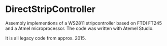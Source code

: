 # DirectStripController

Assembly implementions of a WS2811 stripcontroller based on FTDI FT245 and a Atmel microprocessor.
The code was written with Atemel Studio.

It is all legacy code from approx. 2015.
